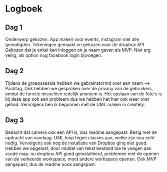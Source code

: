 # Logboek
## Dag 1
Onderwerp gekozen. App maken voor events, instagram met alle genodigden. Tekeningen gemaakt en gekozen voor de dropbox API. Gekozen dat je enkel kan inloggen en je naam geven als MVP. Niet erg veilig, als option nog facebook login bijvoegen. 

## Dag 2
Tijdens de groepssessie hebben we gebrainstormd over een naam --> Packtag. Ook hebben we gesproken over de privacy van de gebruikers, omdat de functie misschien redelijk anoniem is. Het opslaan van de foto's is bij deze app ook een probleem dus we hebben het hier ook weer over gehad. Vervolgens ben ik begonnen met de UML maken in creately. 

## Dag 3
Bedacht dat camera ook een API is, dus readme aangepast. 
Bezig met de opdracht van vandaag. UML loop tegen classes aan, welke zijn nou echt nodig. Vervolgens ook nog de installatie van Dropbox ging niet goed. Hebben we opgelost, door middel van tekst bestand toe te voegen aan xcode map. nu dropbox API goed geinstalleerd, problemen met de openen van de verkeerde workspace, moet andere workspace openen. 
Ook MVP aangepast, dus de readme oook aangepast. 



